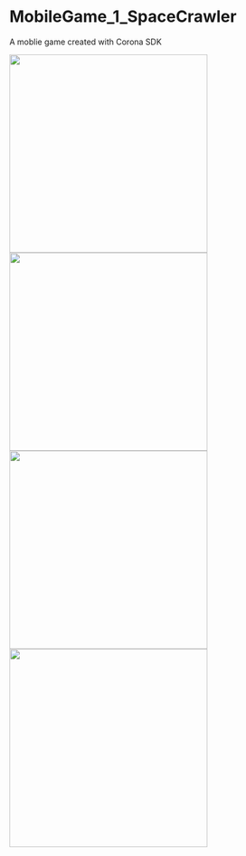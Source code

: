 # MobileGame_1_SpaceCrawler
A moblie game created with Corona SDK

<p>
  <img src="https://github.com/LukasVoeller/MobileGame_1_SpaceCrawler/blob/master/images/Screenshot_2017-05-04-15-35-50.png" width="350"/>
  <img src="https://github.com/LukasVoeller/MobileGame_1_SpaceCrawler/blob/master/images/Screenshot_2017-05-04-15-36-05.png" width="350"/>
  <img src="https://github.com/LukasVoeller/MobileGame_1_SpaceCrawler/blob/master/images/Screenshot_2017-05-04-15-36-53.png" width="350"/>
  <img src="https://github.com/LukasVoeller/MobileGame_1_SpaceCrawler/blob/master/images/Screenshot_2017-05-04-15-37-24.png" width="350"/>
</p>
